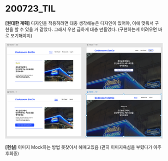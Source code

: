 200723_TIL
===

**[원대한 계획]**
디자인을 적용하려면 대충 생각해놓은 디자인이 있어야, 이에 맞춰서 구현을 할 수 있을 거 같았다. 그래서 우선 급하게 대충 만들었다. (구현하는게 어려우면 바로 포기해야지)

<img src = "../images/codesoom-eatgo-design.png" width="900px">

**[현실]**
이미지 Mock하는 방법 못찾아서 헤매고있음 (괜히 이미지욕심을 부렸다가 아주 후회중)
